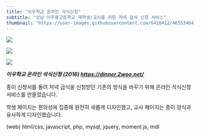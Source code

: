 ```yaml
---
title: "이우학교 온라인 석식신청"
subtitle: "성남 이우중고등학교 재학생/교사를 위한 저녁 급식 신청 서비스"
thumbnail: "https://user-images.githubusercontent.com/6410412/46553464-83a7a400-c918-11e8-9814-b5695f255cc2.png"
---
```


![](https://user-images.githubusercontent.com/6410412/46553464-83a7a400-c918-11e8-9814-b5695f255cc2.png)

![](https://user-images.githubusercontent.com/6410412/46553465-83a7a400-c918-11e8-9f7f-0eda2d318aeb.png)

![](https://user-images.githubusercontent.com/6410412/46553463-83a7a400-c918-11e8-9db7-833b64cb3701.png)

_**이우학교 온라인 석식신청 (2016) https://dinner.2woo.net/**_

종이 신청서를 돌려 저녁 급식을 신청받던 기존의 방식을 바꾸기 위해 온라인 석식신청 서비스를 만들었습니다.

학생 페이지는 편의성에 집중해 완전히 새롭게 디자인했고, 교사 페이지는 종이 양식과 유사하게 디자인했습니다.

(web) html/css, javascript, php, mysql, jquery, moment.js, mdl